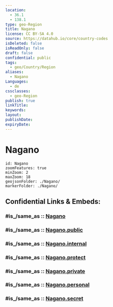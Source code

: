 ```yaml
---
location:
  - 36.1
  - 138.1
type: geo-Region
title: Nagano
license: CC BY-SA 4.0
source: https://datahub.io/core/country-codes
isDeleted: false
isReadOnly: false
draft: false
confidential: public
tags:
  - geo/Country/Region
aliases:
  - Nagano
Languages:
  - de
cssclasses:
  - geo-Region
publish: true
linkTitle:
keywords:
layout:
publishDate:
expiryDate:
---
```


# Nagano

```leaflet
id: Nagano
zoomFeatures: true 
minZoom: 2 
maxZoom: 18
geojsonFolder: ./Nagano/
markerFolder: ./Nagano/
```


## Confidential Links & Embeds: 

### #is_/same_as :: [Nagano](/_Standards/Earth/Continent/Asia/Asia~East/Japan/Regions~Japan/Chūbu/prefectures~Chūbu/Nagano.md) 

### #is_/same_as :: [Nagano.public](/_public/Earth/Continent/Asia/Asia~East/Japan/Regions~Japan/Chūbu/prefectures~Chūbu/Nagano.public.md) 

### #is_/same_as :: [Nagano.internal](/_internal/Earth/Continent/Asia/Asia~East/Japan/Regions~Japan/Chūbu/prefectures~Chūbu/Nagano.internal.md) 

### #is_/same_as :: [Nagano.protect](/_protect/Earth/Continent/Asia/Asia~East/Japan/Regions~Japan/Chūbu/prefectures~Chūbu/Nagano.protect.md) 

### #is_/same_as :: [Nagano.private](/_private/Earth/Continent/Asia/Asia~East/Japan/Regions~Japan/Chūbu/prefectures~Chūbu/Nagano.private.md) 

### #is_/same_as :: [Nagano.personal](/_personal/Earth/Continent/Asia/Asia~East/Japan/Regions~Japan/Chūbu/prefectures~Chūbu/Nagano.personal.md) 

### #is_/same_as :: [Nagano.secret](/_secret/Earth/Continent/Asia/Asia~East/Japan/Regions~Japan/Chūbu/prefectures~Chūbu/Nagano.secret.md)

